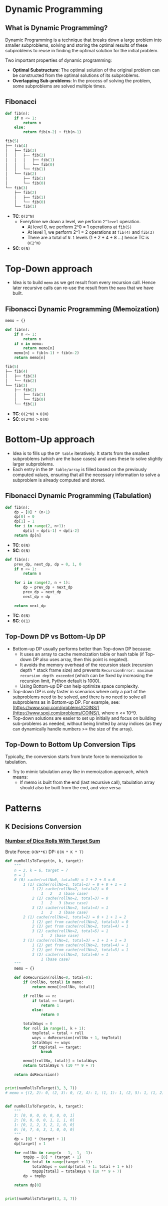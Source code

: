 # Dynamic Programming
## What is Dynamic Programming?
Dynamic Programming is a technique that breaks down a large problem into smaller subproblems, solving and storing the optimal results of these subproblems to reuse in finding the optimal solution for the initial problem.

Two important properties of dynamic programming:
- **Optimal Substructure**: The optimal solution of the original problem can be constructed from the optimal solutions of its subproblems.
- **Overlapping Sub-problems**: In the process of solving the problem, some subproblems are solved multiple times.

## Fibonacci
```python
def fib(n):
    if n <= 1:
        return n
    else:
        return fib(n-2) + fib(n-1)
```

```python
fib(5)
├── fib(4)
│   ├── fib(3)
│   │   ├── fib(2)
│   │   │   ├── fib(1)
│   │   │   └── fib(0)
│   │   └── fib(1)
│   └── fib(2)
│       ├── fib(1)
│       └── fib(0)
└── fib(3)
    ├── fib(2)
    │   ├── fib(1)
    │   └── fib(0)
    └── fib(1)
```

- **TC**: `O(2^N)`
  - Everytime we down a level, we perform `2^level` operation.
    - At level 0, we perform 2^0 = 1 operations at `fib(5)`
    - At level 1, we perform 2^1 = 2 operations at `fib(4)` and `fib(3)`
    - There are a total of `N-1` levels (1 + 2 + 4 + 8 ...) hence TC is `O(2^N)`
- **SC**: `O(N)`
# Top-Down approach
- Idea is to build `memo` as we get result from every recursion call. Hence later recursive calls can re-use the result from the `memo` that we have built.

## Fibonacci Dynamic Programming (Memoization)
```python
memo = {}

def fib(n):
    if n <= 1:
        return n
    if n in memo:
        return memo[n]
    memo[n] = fib(n-1) + fib(n-2)
    return memo[n]
```

```python
fib(5)
├── fib(4)
│   ├── fib(3)
│   └── fib(2)
└── fib(3)
    ├── fib(2)
    │   ├── fib(1)
    │   └── fib(0)
    └── fib(1)
```
- **TC**: `O(2*N)` > `O(N)`
- **SC**: `O(2*N)` > `O(N)`

# Bottom-Up approach
- Idea is to fills up the `DP table` iteratively. It starts from the smallest subproblems (which are the base cases) and uses these to solve slightly larger subproblems.
- Each entry in the `DP table/array` is filled based on the previously computed values, ensuring that all the necessary information to solve a subproblem is already computed and stored.

## Fibonacci Dynamic Programming (Tabulation)
```python
def fib(n):
    dp = [0] * (n+1)
    dp[0] = 0
    dp[1] = 1
    for i in range(2, n+1):
        dp[i] = dp[i-1] + dp[i-2]
    return dp[n]
```
- **TC**: `O(N)`
- **SC**: `O(N)`

```python
def fib(n):
    prev_dp, next_dp, dp = 0, 1, 0
    if n <= 1:
        return n

    for i in range(2, n + 1):
        dp = prev_dp + next_dp
        prev_dp = next_dp
        next_dp = dp

    return next_dp
```
- **TC**: `O(N)`
- **SC**: `O(1)`

## Top-Down DP vs Bottom-Up DP
- Bottom-up DP usually performs better than Top-down DP because:
  - It uses an array to cache memoization table or hash table (if Top-down DP also uses array, then this point is negated).
  - It avoids the memory overhead of the recursion stack (recursion depth * stack frame size) and prevents `RecursionError: maximum recursion depth exceeded` (which can be fixed by increasing the recursion limit, Python default is 1000).
  - Using Bottom-up DP can help optimize space complexity.
- Top-down DP is only faster in scenarios where only a part of the subproblems need to be solved, and there is no need to solve all subproblems as in Bottom-up DP. For example, see: [https://www.spoj.com/problems/COINS/](https://www.spoj.com/problems/COINS/), where n <= 10^9.
- Top-down solutions are easier to set up initially and focus on building sub-problems as needed, without being limited by array indices (as they can dynamically handle numbers >= the size of the array).

## Top-Down to Bottom Up Conversion Tips
Typically, the conversion starts from brute force to memoization to tabulation.
- Try to mimic tabulation array like in memoization approach, which means:
  - If memo is built from the end (last recursive call), tabulation array should also be built from the end, and vice versa

# Patterns
## K Decisions Conversion
### [Number of Dice Rolls With Target Sum](https://leetcode.com/problems/number-of-dice-rolls-with-target-sum/)
Brute Force: `O(N**K)`
DP: `O(N * K * T)`

```python
def numRollsToTarget(n, k, target):
    """
    n = 3, k = 6, target = 7
    n = 1
    0 (0) cache(rollNo0, total=0) = 1 + 2 + 3 = 6
        1 (1) cache(rollNo=1, total=1) = 0 + 0 + 1 = 1
            1 (2) cache(rollNo=2, total=2) = 0
                1   2   3 (base case)
            2 (2) cache(rollNo=2, total=3) = 0
                1   2   3 (base case)
            3 (2) cache(rollNo=2, total=4) = 1
                1   2   3 (base case)
        2 (1) cache(rollNo=1, total=2) = 0 + 1 + 1 = 2
            1 (2) get from cache(rollNo=2, total=3) = 0
            2 (2) get from cache(rollNo=2, total=4) = 1
            3 (2) cache(rollNo=2, total=5) = 1
                1   2 (base case)
        3 (1) cache(rollNo=1, total=3) = 1 + 1 + 1 = 3
            1 (2) get from cache(rollNo=2, total=4) = 1
            2 (2) get from cache(rollNo=2, total=5) = 1
            3 (2) cache(rollNo=2, total=6) = 1
                1 (base case)
    """
    memo = {}

    def doRecursion(rollNo=0, total=0):
        if (rollNo, total) in memo:
            return memo[(rollNo, total)]

        if rollNo == n:
            if total == target:
                return 1
            else:
                return 0

        totalWays = 0
        for roll in range(1, k + 1):
            tmpTotal = total + roll
            ways = doRecursion(rollNo + 1, tmpTotal)
            totalWays += ways
            if tmpTotal == target:
                break

        memo[(rollNo, total)] = totalWays
        return totalWays % (10 ** 9 + 7)

    return doRecursion()


print(numRollsToTarget(3, 3, 7))
# memo = {(2, 2): 0, (2, 3): 0, (2, 4): 1, (1, 1): 1, (2, 5): 1, (1, 2): 2, (2, 6): 1, (1, 3): 3, (0, 0): 6}


def numRollsToTarget(n, k, target):
    """
    3: [0, 0, 0, 0, 0, 0, 0, 1]
    2: [0, 0, 0, 0, 1, 1, 1, 0]
    1: [0, 1, 2, 3, 2, 1, 0, 0]
    0: [6, 7, 6, 3, 1, 0, 0, 0]
    """
    dp = [0] * (target + 1)
    dp[target] = 1

    for rollNo in range(n - 1, -1, -1):
        tmpDp = [0] * (target + 1)
        for total in range(target + 1):
            totalWays = sum(dp[total + 1: total + 1 + k])
            tmpDp[total] = totalWays % (10 ** 9 + 7)
        dp = tmpDp

    return dp[0]


print(numRollsToTarget(3, 3, 7))
```

